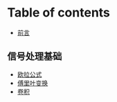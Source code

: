 # Table of contents

* [前言](README.md)

## 信号处理基础 <a id="01-signal-processing"></a>

* [欧拉公式](01-signal-processing/01-euler-formula.md)
* [傅里叶变换](01-signal-processing/02-fourier-transform.md)
* [卷积](01-signal-processing/03-convolution.md)
